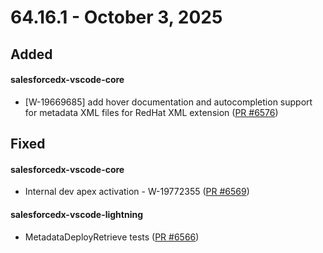 # 64.16.1 - October 3, 2025

## Added

#### salesforcedx-vscode-core

- [W-19669685]  add hover documentation and autocompletion support for metadata XML files for RedHat XML extension ([PR #6576](https://github.com/forcedotcom/salesforcedx-vscode/pull/6576))

## Fixed

#### salesforcedx-vscode-core

- Internal dev apex activation - W-19772355 ([PR #6569](https://github.com/forcedotcom/salesforcedx-vscode/pull/6569))

#### salesforcedx-vscode-lightning

- MetadataDeployRetrieve tests ([PR #6566](https://github.com/forcedotcom/salesforcedx-vscode/pull/6566))

